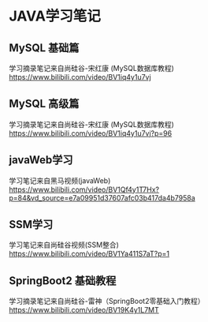 # JAVA学习笔记

## MySQL 基础篇

学习摘录笔记来自尚硅谷-宋红康 (MySQL数据库教程) <a>https://www.bilibili.com/video/BV1iq4y1u7vj</a>

## MySQL 高级篇

学习摘录笔记来自尚硅谷-宋红康 (MySQL数据库教程) <a>https://www.bilibili.com/video/BV1iq4y1u7vj?p=96

## javaWeb学习

学习笔记来自黑马视频(javaWeb) https://www.bilibili.com/video/BV1Qf4y1T7Hx?p=84&vd_source=e7a09951d37607afc03b417da4b7958a</a>

## SSM学习

学习笔记来自尚硅谷视频(SSM整合)  https://www.bilibili.com/video/BV1Ya411S7aT?p=1

## SpringBoot2 基础教程

学习摘录笔记来自尚硅谷-雷神（SpringBoot2零基础入门教程）https://www.bilibili.com/video/BV19K4y1L7MT
